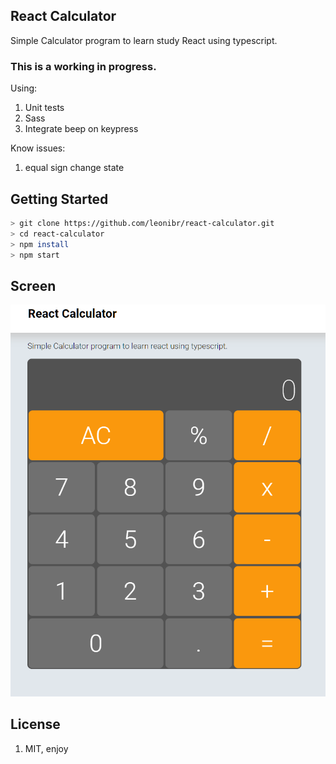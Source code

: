 
## React Calculator

Simple Calculator program to learn study React using typescript.

### This is a working in progress.

Using:

1. Unit tests
1. Sass
1. Integrate beep on keypress

Know issues:

1. equal sign change state

## Getting Started

```bash
> git clone https://github.com/leonibr/react-calculator.git
> cd react-calculator
> npm install
> npm start
```

## Screen
![asdf](print.png)


## License
1. MIT, enjoy
